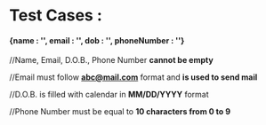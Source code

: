 

# Test Cases :



#### {name : '', email : '', dob : '', phoneNumber : ''}



//Name, Email, D.O.B., Phone Number **cannot be empty**

//Email must follow **abc@mail.com** format and **is used to send mail**

//D.O.B. is filled with calendar in **MM/DD/YYYY** format

//Phone Number must be equal to **10 characters from 0 to 9**